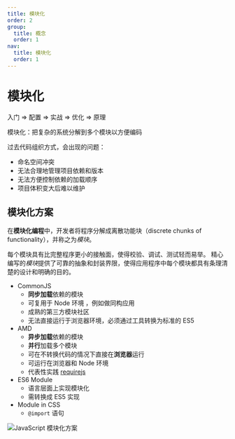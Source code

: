 ```yaml
---
title: 模块化
order: 2
group:
  title: 概念
  order: 1
nav:
  title: 模块化
  order: 1
---
```


# 模块化

入门 => 配置 => 实战 => 优化 => 原理

模块化：把复杂的系统分解到多个模块以方便编码

过去代码组织方式，会出现的问题：

- 命名空间冲突
- 无法合理地管理项目依赖和版本
- 无法方便控制依赖的加载顺序
- 项目体积变大后难以维护

## 模块化方案

在**模块化编程**中，开发者将程序分解成离散功能块（discrete chunks of functionality），并称之为*模块*。

每个模块具有比完整程序更小的接触面，使得校验、调试、测试轻而易举。 精心编写的*模块*提供了可靠的抽象和封装界限，使得应用程序中每个模块都具有条理清楚的设计和明确的目的。

- CommonJS
  - **同步加载**依赖的模块
  - 可复用于 Node 环境 ，例如做同构应用
  - 成熟的第三方模块社区
  - 无法直接运行于浏览器环境，必须通过工具转换为标准的 ES5
- AMD
  - **异步加载**依赖的模块
  - **并行**加载多个模块
  - 可在不转换代码的情况下直接在**浏览器**运行
  - 可运行在浏览器和 Node 环境
  - 代表性实践 [requirejs](http://requirejs.org)
- ES6 Module
  - 语言层面上实现模块化
  - 需转换成 ES5 实现
- Module in CSS
  - `@import` 语句

![JavaScript 模块化方案](https://pic1.zhimg.com/80/v2-ae9253e557d902369b1beaed998061cb_hd.jpg)
